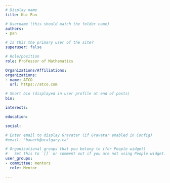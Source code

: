 ```yaml
---
# Display name
title: Kui Pan

# Username (this should match the folder name)
authors:
- pan

# Is this the primary user of the site?
superuser: false

# Role/position
role: Professor of Mathematics

Organizations/Affiliations:
organizations:
- name: ATCO
  url: https://atco.com

# Short bio (displayed in user profile at end of posts)
bio:

interests:

education:

social:

# Enter email to display Gravatar (if Gravatar enabled in Config)
#email: "bauerk@ucalgary.ca"

# Organizational groups that you belong to (for People widget)
#   Set this to `[]` or comment out if you are not using People widget.
user_groups:
- committee: mentors
  role: Mentor

---
```


